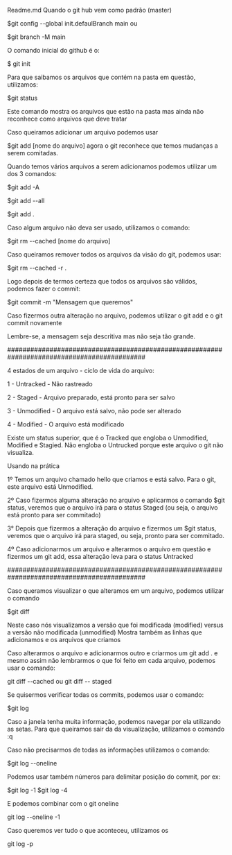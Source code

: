 Readme.md
Quando o git hub vem como padrão (master) 

$git config --global init.defaulBranch main ou 

$git branch -M main

O comando inicial do github é o:

$ git init

Para que saibamos os arquivos que contém na pasta em questão, utilizamos:

$git status

Este comando mostra os arquivos que estão na pasta mas ainda não reconhece como arquivos que deve tratar

Caso queiramos adicionar um arquivo podemos usar 

$git add [nome do arquivo] agora o git reconhece que temos mudanças a serem comitadas.

Quando temos vários arquivos a serem adicionamos podemos utilizar um dos 3 comandos:

$git add -A

$git add --all

$git add .

Caso algum arquivo não deva ser usado, utilizamos o comando:

$git rm --cached [nome do arquivo]

Caso queiramos remover todos os arquivos da visão do git, podemos usar:

$git rm --cached -r .

Logo depois de termos certeza que todos os arquivos são válidos, podemos fazer o commit:

$git commit -m "Mensagem que queremos"

Caso fizermos outra alteração no arquivo, podemos utilizar o git add e o git commit novamente

Lembre-se, a mensagem seja descritiva mas não seja tão grande.

############################################################################################

4 estados de um arquivo - ciclo de vida do arquivo:

1 - Untracked - Não rastreado

2 - Staged - Arquivo preparado, está pronto para ser salvo

3 - Unmodified - O arquivo está salvo, não pode ser alterado

4 - Modified - O arquivo está modificado

Existe um status superior, que é o Tracked que engloba o Unmodified, Modified e Stagied. 
Não engloba o Untrucked porque este arquivo o git não visualiza.

Usando na prática

1º Temos um arquivo chamado hello que criamos e está salvo.
   Para o git, este arquivo está Unmodified.

2º Caso fizermos alguma alteração no arquivo e aplicarmos o comando $git status, veremos que o arquivo irá
   para o status Staged (ou seja, o arquivo está pronto para ser commitado)

3° Depois que fizermos a alteração do arquivo e fizermos um $git status, veremos que o arquivo irá para staged,
   ou seja, pronto para ser commitado.

4º Caso adicionarmos um arquivo e alterarmos o arquivo em questão e fizermos um git add, essa alteração
leva para o status Untracked

############################################################################################

Caso queramos visualizar o que alteramos em um arquivo, podemos utilizar o comando

$git diff

Neste caso nós visualizamos a versão que foi modificada (modified) versus a versão não modificada (unmodified)
Mostra também as linhas que adicionamos e os arquivos que criamos

Caso alterarmos o arquivo e adicionarmos outro e criarmos um git add . e mesmo assim não lembrarmos o que 
foi feito em cada arquivo, podemos usar o comando:

git diff --cached
ou
git diff -- staged

Se quisermos verificar todas os commits, podemos usar o comando:

$git log

Caso a janela tenha muita informação, podemos navegar por ela utilizando as setas. Para que queiramos sair
da da visualização, utilizamos o comando :q

Caso não precisarmos de todas as informações utilizamos o comando:

$git log --oneline

Podemos usar também números para delimitar posição do commit, por ex:

$git log -1 
$git log -4

E podemos combinar com o git oneline

git log --oneline -1

Caso queremos ver tudo o que aconteceu, utilizamos os 

git log -p





